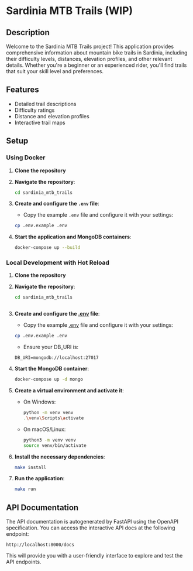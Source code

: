 # Sardinia MTB Trails (WIP)

## Description

Welcome to the Sardinia MTB Trails project! This application provides comprehensive information about mountain bike trails in Sardinia, including their difficulty levels, distances, elevation profiles, and other relevant details. Whether you're a beginner or an experienced rider, you'll find trails that suit your skill level and preferences.

## Features

-   Detailed trail descriptions
-   Difficulty ratings
-   Distance and elevation profiles
-   Interactive trail maps

## Setup

### Using Docker

1. **Clone the repository**

2. **Navigate the repository**:
    ```bash
    cd sardinia_mtb_trails
    ```

3. **Create and configure the `.env` file**:
    - Copy the example `.env` file and configure it with your settings:
    ```bash
    cp .env.example .env
    ```

4. **Start the application and MongoDB containers**:
    ```bash
    docker-compose up --build
    ```

### Local Development with Hot Reload

1. **Clone the repository**

2. **Navigate the repository**:
    ```bash
    cd sardinia_mtb_trails
    ```
    ```

3. **Create and configure the [.env](http://_vscodecontentref_/2) file**:
    - Copy the example [.env](http://_vscodecontentref_/3) file and configure it with your settings:
    ```bash
    cp .env.example .env
    ```
    - Ensure your DB_URI is:
    ```
    DB_URI=mongodb://localhost:27017
    ```

4. **Start the MongoDB container**:
    ```bash
    docker-compose up -d mongo
    ```

5. **Create a virtual environment and activate it**:
    - On Windows:
        ```bash
        python -m venv venv
        .\venv\Scripts\activate
        ```
    - On macOS/Linux:
        ```bash
        python3 -m venv venv
        source venv/bin/activate
        ```

6. **Install the necessary dependencies**:
    ```bash
    make install
    ```

7. **Run the application**:
    ```bash
    make run
    ```

## API Documentation

The API documentation is autogenerated by FastAPI using the OpenAPI specification. You can access the interactive API docs at the following endpoint:

```
http://localhost:8000/docs
```

This will provide you with a user-friendly interface to explore and test the API endpoints.
